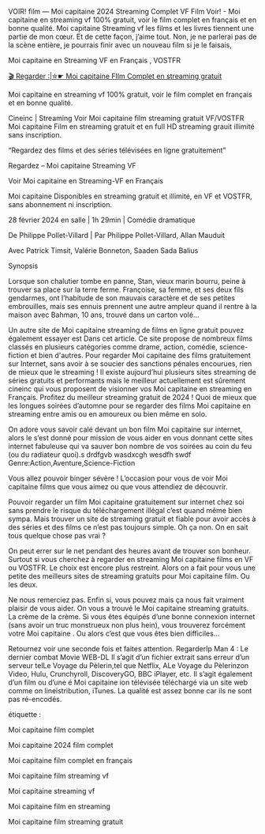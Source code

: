 VOIR! film — Moi capitaine 2024 Streaming Complet VF Film Voir! - Moi capitaine en streaming vf 100% gratuit, voir le film complet en français et en bonne qualité. Moi capitaine Streaming vf les films et les livres tiennent une partie de mon cœur. Et de cette façon, j’aime tout. Non, je ne parlerai pas de la scène entière, je pourrais finir avec un nouveau film si je le faisais,



Moi capitaine en Streaming VF en Français , VOSTFR



[🎬 Regarder :|✮☛ Moi capitaine FIlm Complet en streaming gratuit](https://ro.cinemov.lat/fr/movie/937746)



Moi capitaine en streaming vf 100% gratuit, voir le film complet en français et en bonne qualité.



Cineinc | Streaming Voir Moi capitaine film streaming gratuit VF/VOSTFR Moi capitaine Film en streaming gratuit et en full HD streaming grauit illimité sans inscription.



“Regardez des films et des séries télévisées en ligne gratuitement”



Regardez – Moi capitaine Streaming VF



Voir Moi capitaine en Streaming-VF en Français



Moi capitaine Disponibles en streaming gratuit et illimité, en VF et VOSTFR, sans abonnement ni inscription.



28 février 2024 en salle | 1h 29min | Comédie dramatique

De Philippe Pollet-Villard | Par Philippe Pollet-Villard, Allan Mauduit

Avec Patrick Timsit, Valérie Bonneton, Saaden Sada Balius



Synopsis

Lorsque son chalutier tombe en panne, Stan, vieux marin bourru, peine à trouver sa place sur la terre ferme. Françoise, sa femme, et ses deux fils gendarmes, ont l’habitude de son mauvais caractère et de ses petites embrouilles, mais ses ennuis prennent une autre ampleur quand il rentre à la maison avec Bahman, 10 ans, trouvé dans un carton volé...





Un autre site de Moi capitaine streaming de films en ligne gratuit pouvez également essayer est Dans cet article. Ce site propose de nombreux films classés en plusieurs catégories comme drame, action, comédie, science-fiction et bien d'autres. Pour regarder Moi capitaine des films gratuitement sur Internet, sans avoir à se soucier des sanctions pénales encourues, rien de mieux que le streaming ! Il existe aujourd’hui plusieurs sites streaming de séries gratuits et performants mais le meilleur actuellement est sûrement cineinc qui vous proposent de visionner vos Moi capitaine en streaming en Français. Profitez du meilleur streaming gratuit de 2024 ! Quoi de mieux que les longues soirées d’automne pour se regarder des films Moi capitaine en streaming entre amis ou en amoureux ou bien même en solo.



On adore vous savoir calé devant un bon film Moi capitaine sur internet, alors le s’est donné pour mission de vous aider en vous donnant cette sites internet fabuleuse qui va sauver bon nombre de vos soirées au coin du feu (ou du radiateur quoi).s drdfgvb wasdxcgh wesdfh swdf Genre:Action,Aventure,Science-Fiction



Vous allez pouvoir binger sévère ! L’occasion pour vous de voir Moi capitaine films que vous aimez ou que vous attendiez de découvrir.



Pouvoir regarder un film Moi capitaine gratuitement sur internet chez soi sans prendre le risque du téléchargement illégal c’est quand même bien sympa. Mais trouver un site de streaming gratuit et fiable pour avoir accès à des séries et des films ce n’est pas toujours simple. Oh ça non. On en sait tous quelque chose pas vrai ?



On peut errer sur le net pendant des heures avant de trouver son bonheur. Surtout si vous cherchez à regarder en streaming Moi capitaine films en VF ou VOSTFR. Le choix est encore plus restreint. Alors on a fait pour vous une petite des meilleurs sites de streaming gratuits pour Moi capitaine film. Ou les deux.



Ne nous remerciez pas. Enfin si, vous pouvez mais ça nous fait vraiment plaisir de vous aider. On vous a trouvé le Moi capitaine streaming gratuits. La crème de la crème. Si vous êtes équipés d’une bonne connexion internet (sans avoir un truc monstrueux non plus hein), vous trouverez forcément votre Moi capitaine . Ou alors c’est que vous êtes bien difficiles…



Retournez voir une seconde fois et faites attention. RegarderIp Man 4 : Le dernier combat Movie WEB-DL Il s’agit d’un fichier extrait sans erreur d’un serveur telLe Voyage du Pèlerin,tel que Netflix, ALe Voyage du Pèlerinzon Video, Hulu, Crunchyroll, DiscoveryGO, BBC iPlayer, etc. Il s’agit également d’un film ou d’une é Moi capitaine ion télévisée téléchargé via un site web comme on lineistribution, iTunes. La qualité est assez bonne car ils ne sont pas ré-encodés.



étiquette :



Moi capitaine film complet



Moi capitaine 2024 film complet



Moi capitaine film complet en français



Moi capitaine film streaming vf



Moi capitaine streaming vf



Moi capitaine film en streaming



Moi capitaine film streaming gratuit

